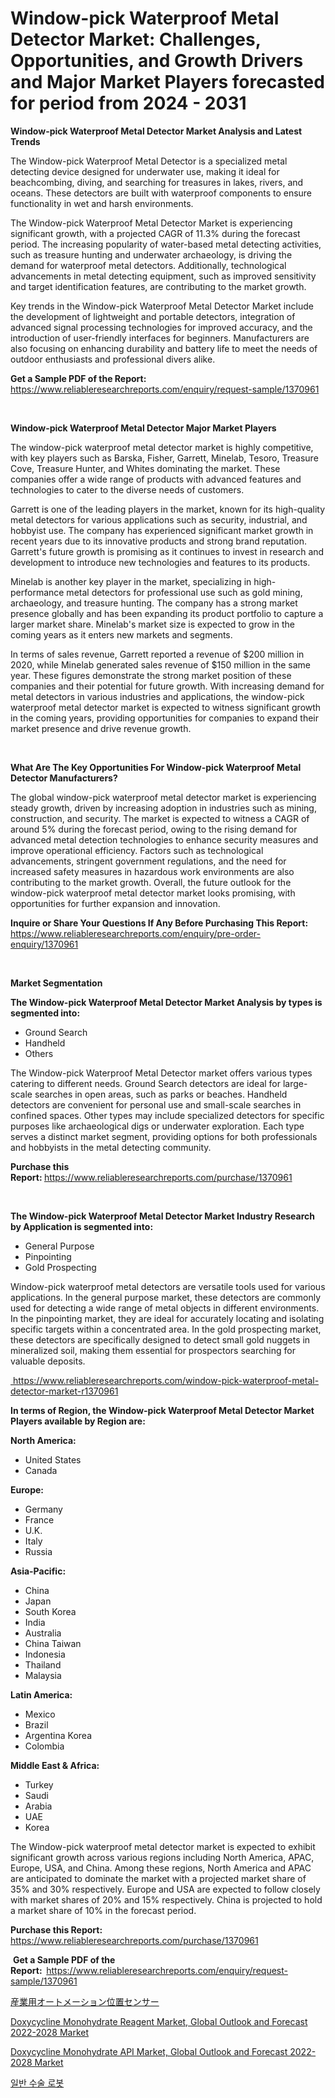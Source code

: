 <p><h1>Window-pick Waterproof Metal Detector Market: Challenges, Opportunities, and Growth Drivers and Major Market Players forecasted for period from 2024 - 2031</h1></p><p><strong>Window-pick Waterproof Metal Detector Market Analysis and Latest Trends</strong></p>
<p><p>The Window-pick Waterproof Metal Detector is a specialized metal detecting device designed for underwater use, making it ideal for beachcombing, diving, and searching for treasures in lakes, rivers, and oceans. These detectors are built with waterproof components to ensure functionality in wet and harsh environments.</p><p>The Window-pick Waterproof Metal Detector Market is experiencing significant growth, with a projected CAGR of 11.3% during the forecast period. The increasing popularity of water-based metal detecting activities, such as treasure hunting and underwater archaeology, is driving the demand for waterproof metal detectors. Additionally, technological advancements in metal detecting equipment, such as improved sensitivity and target identification features, are contributing to the market growth.</p><p>Key trends in the Window-pick Waterproof Metal Detector Market include the development of lightweight and portable detectors, integration of advanced signal processing technologies for improved accuracy, and the introduction of user-friendly interfaces for beginners. Manufacturers are also focusing on enhancing durability and battery life to meet the needs of outdoor enthusiasts and professional divers alike.</p></p>
<p><strong>Get a Sample PDF of the Report:&nbsp;</strong> <a href="https://www.reliableresearchreports.com/enquiry/request-sample/1370961">https://www.reliableresearchreports.com/enquiry/request-sample/1370961</a></p>
<p>&nbsp;</p>
<p><strong>Window-pick Waterproof Metal Detector Major Market Players</strong></p>
<p><p>The window-pick waterproof metal detector market is highly competitive, with key players such as Barska, Fisher, Garrett, Minelab, Tesoro, Treasure Cove, Treasure Hunter, and Whites dominating the market. These companies offer a wide range of products with advanced features and technologies to cater to the diverse needs of customers.</p><p>Garrett is one of the leading players in the market, known for its high-quality metal detectors for various applications such as security, industrial, and hobbyist use. The company has experienced significant market growth in recent years due to its innovative products and strong brand reputation. Garrett's future growth is promising as it continues to invest in research and development to introduce new technologies and features to its products.</p><p>Minelab is another key player in the market, specializing in high-performance metal detectors for professional use such as gold mining, archaeology, and treasure hunting. The company has a strong market presence globally and has been expanding its product portfolio to capture a larger market share. Minelab's market size is expected to grow in the coming years as it enters new markets and segments.</p><p>In terms of sales revenue, Garrett reported a revenue of $200 million in 2020, while Minelab generated sales revenue of $150 million in the same year. These figures demonstrate the strong market position of these companies and their potential for future growth. With increasing demand for metal detectors in various industries and applications, the window-pick waterproof metal detector market is expected to witness significant growth in the coming years, providing opportunities for companies to expand their market presence and drive revenue growth.</p></p>
<p>&nbsp;</p>
<p><strong>What Are The Key Opportunities For Window-pick Waterproof Metal Detector Manufacturers?</strong></p>
<p><p>The global window-pick waterproof metal detector market is experiencing steady growth, driven by increasing adoption in industries such as mining, construction, and security. The market is expected to witness a CAGR of around 5% during the forecast period, owing to the rising demand for advanced metal detection technologies to enhance security measures and improve operational efficiency. Factors such as technological advancements, stringent government regulations, and the need for increased safety measures in hazardous work environments are also contributing to the market growth. Overall, the future outlook for the window-pick waterproof metal detector market looks promising, with opportunities for further expansion and innovation.</p></p>
<p><strong>Inquire or Share Your Questions If Any Before Purchasing This Report:</strong> <a href="https://www.reliableresearchreports.com/enquiry/pre-order-enquiry/1370961">https://www.reliableresearchreports.com/enquiry/pre-order-enquiry/1370961</a></p>
<p>&nbsp;</p>
<p><strong>Market Segmentation</strong></p>
<p><strong>The Window-pick Waterproof Metal Detector Market Analysis by types is segmented into:</strong></p>
<p><ul><li>Ground Search</li><li>Handheld</li><li>Others</li></ul></p>
<p><p>The Window-pick Waterproof Metal Detector market offers various types catering to different needs. Ground Search detectors are ideal for large-scale searches in open areas, such as parks or beaches. Handheld detectors are convenient for personal use and small-scale searches in confined spaces. Other types may include specialized detectors for specific purposes like archaeological digs or underwater exploration. Each type serves a distinct market segment, providing options for both professionals and hobbyists in the metal detecting community.</p></p>
<p><strong>Purchase this Report:&nbsp;</strong><a href="https://www.reliableresearchreports.com/purchase/1370961">https://www.reliableresearchreports.com/purchase/1370961</a></p>
<p>&nbsp;</p>
<p><strong>The Window-pick Waterproof Metal Detector Market Industry Research by Application is segmented into:</strong></p>
<p><ul><li>General Purpose</li><li>Pinpointing</li><li>Gold Prospecting</li></ul></p>
<p><p>Window-pick waterproof metal detectors are versatile tools used for various applications. In the general purpose market, these detectors are commonly used for detecting a wide range of metal objects in different environments. In the pinpointing market, they are ideal for accurately locating and isolating specific targets within a concentrated area. In the gold prospecting market, these detectors are specifically designed to detect small gold nuggets in mineralized soil, making them essential for prospectors searching for valuable deposits.</p></p>
<p><a href="https://www.reliableresearchreports.com/window-pick-waterproof-metal-detector-market-r1370961">&nbsp;https://www.reliableresearchreports.com/window-pick-waterproof-metal-detector-market-r1370961</a></p>
<p><strong>In terms of Region, the Window-pick Waterproof Metal Detector Market Players available by Region are:</strong></p>
<p>
    <p> <strong> North America: </strong>
        <ul>
            <li>United States</li>
            <li>Canada</li>
        </ul>
        </p> 
    <p> <strong> Europe: </strong>
        <ul>
            <li>Germany</li>
            <li>France</li>
            <li>U.K.</li>
            <li>Italy</li>
            <li>Russia</li>
        </ul>
        </p> 
    <p> <strong> Asia-Pacific: </strong>
        <ul>
            <li>China</li>
            <li>Japan</li>
            <li>South Korea</li>
            <li>India</li>
            <li>Australia</li>
            <li>China Taiwan</li>
            <li>Indonesia</li>
            <li>Thailand</li>
            <li>Malaysia</li>
        </ul>
        </p> 
    <p> <strong> Latin America: </strong>
        <ul>
            <li>Mexico</li>
            <li>Brazil</li>
            <li>Argentina Korea</li>
            <li>Colombia</li>
        </ul>
        </p> 
    <p> <strong> Middle East & Africa: </strong>
        <ul>
            <li>Turkey</li>
            <li>Saudi</li>
            <li>Arabia</li>
            <li>UAE</li>
            <li>Korea</li>
        </ul>
    </p>
    </p>
<p><p>The Window-pick waterproof metal detector market is expected to exhibit significant growth across various regions including North America, APAC, Europe, USA, and China. Among these regions, North America and APAC are anticipated to dominate the market with a projected market share of 35% and 30% respectively. Europe and USA are expected to follow closely with market shares of 20% and 15% respectively. China is projected to hold a market share of 10% in the forecast period.</p></p>
<p><strong>Purchase this Report: </strong><a href="https://www.reliableresearchreports.com/purchase/1370961">https://www.reliableresearchreports.com/purchase/1370961</a></p>
<p>&nbsp;<strong>Get a Sample PDF of the Report:&nbsp;&nbsp;</strong><a href="https://www.reliableresearchreports.com/enquiry/request-sample/1370961">https://www.reliableresearchreports.com/enquiry/request-sample/1370961</a></p>
<p><strong></strong></p>
<p><p><a href="https://github.com/laurenreichert/Market-Research-Report-List-2/blob/main/2109340124053.md">産業用オートメーション位置センサー</a></p><p><a href="https://github.com/everettacocha978ryygf/Market-Research-Report-List-1/blob/main/doxycycline-monohydrate-reagent-market-global-outlook-and-forecast-2022-2028-market.md">Doxycycline Monohydrate Reagent Market, Global Outlook and Forecast 2022-2028 Market</a></p><p><a href="https://github.com/gminerid/Market-Research-Report-List-1/blob/main/doxycycline-monohydrate-api-market-global-outlook-and-forecast-2022-2028-market.md">Doxycycline Monohydrate API Market, Global Outlook and Forecast 2022-2028 Market</a></p><p><a href="https://github.com/tasfiyaj85/Market-Research-Report-List-1/blob/main/9197011125666.md">일반 수술 로봇</a></p></p>